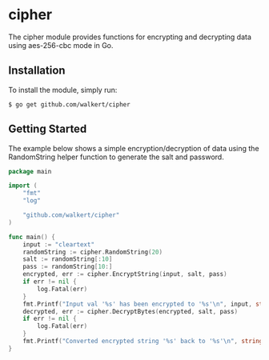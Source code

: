 # cipher

The cipher module provides functions for encrypting and decrypting data using aes-256-cbc mode in Go.

## Installation

To install the module, simply run:

`$ go get github.com/walkert/cipher`


## Getting Started

The example below shows a simple encryption/decryption of data using the RandomString helper function to generate the salt and password.

```go
package main

import (
    "fmt"
    "log"

    "github.com/walkert/cipher"
)

func main() {
    input := "cleartext"
    randomString := cipher.RandomString(20)
    salt := randomString[:10]
    pass := randomString[10:]
    encrypted, err := cipher.EncryptString(input, salt, pass)
    if err != nil {
        log.Fatal(err)
    }
    fmt.Printf("Input val '%s' has been encrypted to '%s'\n", input, string(encrypted))
    decrypted, err := cipher.DecryptBytes(encrypted, salt, pass)
    if err != nil {
        log.Fatal(err)
    }
    fmt.Printf("Converted encrypted string '%s' back to '%s'\n", string(encrypted), string(decrypted))
}
```
